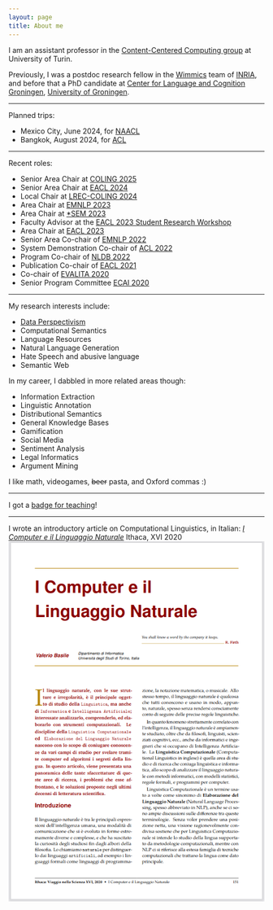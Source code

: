 ```yaml
---
layout: page
title: About me
---
```


I am an assistant professor in the [Content-Centered Computing group](https://cs.unito.it/do/gruppi.pl/Show?_id=453y) at University of Turin.

Previously, I was a postdoc research fellow in the [Wimmics](http://wimmics.inria.fr/) team of [INRIA](http://www.inria.fr), and before that a PhD candidate at [Center for Language and Cognition Groningen](http://www.let.rug.nl/clcg/), [University of Groningen](http://www.rug.nl/).

---
Planned trips:

 * Mexico City, June 2024, for [NAACL](https://2024.naacl.org/)
 * Bangkok, August 2024, for [ACL](https://2024.aclweb.org/)
 
---
Recent roles:

 * Senior Area Chair at [COLING 2025](http://coling2025.org/)
 * Senior Area Chair at [EACL 2024](https://2024.eacl.org/) 
 * Local Chair at [LREC-COLING 2024](https://lrec-coling-2024.org/)
 * Area Chair at [EMNLP 2023](https://2023.emnlp.org/)
 * Area Chair at [*SEM 2023](https://sites.google.com/view/starsem2023)
 * Faculty Advisor at the [EACL 2023 Student Research Workshop](https://sites.google.com/view/eacl2023srw)
 * Area Chair at [EACL 2023](https://2023.eacl.org/)
 * Senior Area Co-chair of [EMNLP 2022](https://2022.emnlp.org/) 
 * System Demonstration Co-chair of [ACL 2022](https://aclanthology.org/events/acl-2022/)
 * Program Co-chair of [NLDB 2022](https://dblp.org/db/conf/nldb/nldb2022.html)
 * Publication Co-chair of [EACL 2021](https://2021.eacl.org/)
 * Co-chair of [EVALITA 2020](https://www.evalita.it/2020/)
 * Senior Program Committee [ECAI 2020](http://ecai2020.eu/)

---
My research interests include:

* [Data Perspectivism](https://pdai.info)
* Computational Semantics
* Language Resources
* Natural Language Generation
* Hate Speech and abusive language
* Semantic Web

In my career, I dabbled in more related areas though:

* Information Extraction
* Linguistic Annotation
* Distributional Semantics
* General Knowledge Bases
* Gamification
* Social Media
* Sentiment Analysis
* Legal Informatics
* Argument Mining

I like math, videogames, <del>beer</del> pasta, and Oxford commas :)

---
I got a [badge for teaching](https://bestr.it/badge/show/1894)!

---
I wrote an introductory article on Computational Linguistics, in Italian: [*I Computer e il Linguaggio Naturale*](http://ithaca.unisalento.it/nr-16_2020/articolo_IIp_11.pdf) Ithaca, XVI 2020
![I Computer e il Linguaggio Naturale](/images/cln.png)


